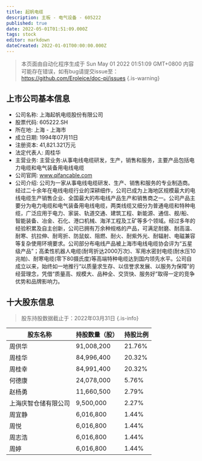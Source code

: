 ```yaml
---
title: 起帆电缆
description: 主板 - 电气设备 - 605222
published: true
date: 2022-05-01T01:51:09.000Z
tags: stock
editor: markdown
dateCreated: 2022-01-01T00:00:00.000Z
---
```


> 本页面由自动化程序生成于 Sun May 01 2022 01:51:09 GMT+0800
> 内容可能存在错误，如有bug请提交issue至：https://github.com/Eroleice/doc-pi/issues
{.is-warning}

## 上市公司基本信息
- 公司名称: 上海起帆电缆股份有限公司
- 股票代码: 605222.SH
- 所在地: 上海 - 上海市
- 成立日期: 1994年07月11日
- 注册资本: 41,821.321万元
- 法定代表人: 周桂华
- 主营业务: 主营业务:从事电线电缆研发，生产，销售和服务，主要产品包括电力电缆和电气装备用电线电缆
- 公司官网: www.qifancable.com
- 公司介绍: 公司为一家从事电线电缆研发、生产、销售和服务的专业制造商。经过二十余年在电线电缆行业的深耕细作，公司已成为上海地区规模最大的电线电缆生产销售企业、全国最大的布电线产品生产和销售商之一。公司产品主要分为电力电缆和电气装备用电线电缆，两类线缆又细分为普通电缆和特种电缆，广泛应用于电力、家装、轨道交通、建筑工程、新能源、通信、舰/船、智能装备、冶金、石化、港口机械、海洋工程及工矿等多个领域。经过多年的经验积累及自主创新，公司已拥有万余种规格的产品，可满足耐磨、耐高温、耐寒、抗拉伸、耐弯折、防鼠蚁、阻燃、耐火、耐紫外光、耐辐射、电磁兼容等复杂使用环境要求。公司部分布电线产品被上海市电线电缆协会评为“五星级产品”；高柔性机器人电缆(耐弯折达2000万次)、军用水密封电缆(耐水压10兆帕)、耐寒电缆(零下80摄氏度)等高端特种电缆达到国内领先水平。公司自成立以来，始终如一地推行“以质量求生存、以信誉求发展、以服务为保障”的经营理念，凭借“质量高、规模大、品种全、交货快、服务好”取得一定的竞争优势和品牌影响力。


## 十大股东信息
> 股东持股数据截止于：2022年03月31日
{.is-info}

| 股东名称 | 持股数量（股） | 持股比例 |
| --- | --- | --- |
| 周供华 | 91,008,200 | 21.76% |
| 周桂华 | 84,996,400 | 20.32% |
| 周桂幸 | 84,991,400 | 20.32% |
| 何德康 | 24,078,000 | 5.76% |
| 赵杨勇 | 11,660,500 | 2.79% |
| 上海庆智仓储有限公司 | 9,500,000 | 2.27% |
| 周宜静 | 6,016,800 | 1.44% |
| 周悦 | 6,016,800 | 1.44% |
| 周志浩 | 6,016,800 | 1.44% |
| 周婷 | 6,016,800 | 1.44% |




